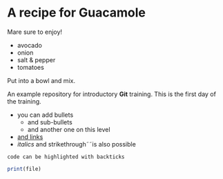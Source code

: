 
# A recipe for Guacamole

Mare sure to enjoy!

- avocado
- onion
- salt & pepper
- tomatoes


Put into a bowl and mix.

An example repository for introductory **Git** training. This is the first day of the training.

<!-- HTML -->

 - you can add bullets
   - and sub-bullets
   - and another one on this level
 - [and links](https://bio-it.embl.de)
 - *italics* and strikethrough˜˜is also possible
 
 `code can be highlighted with backticks`
 
 ```for file in filenames:
 print(file)
 ```
 
 
